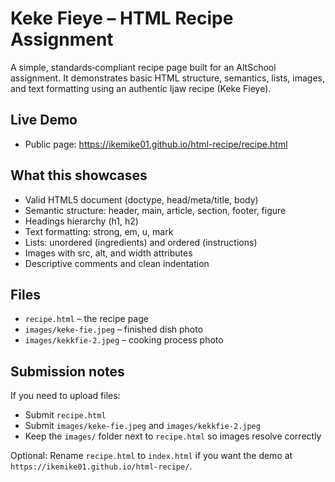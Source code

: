 # Keke Fieye – HTML Recipe Assignment

A simple, standards‑compliant recipe page built for an AltSchool assignment. It demonstrates basic HTML structure, semantics, lists, images, and text formatting using an authentic Ijaw recipe (Keke Fieye).

## Live Demo
- Public page: https://ikemike01.github.io/html-recipe/recipe.html

## What this showcases
- Valid HTML5 document (doctype, head/meta/title, body)
- Semantic structure: header, main, article, section, footer, figure
- Headings hierarchy (h1, h2)
- Text formatting: strong, em, u, mark
- Lists: unordered (ingredients) and ordered (instructions)
- Images with src, alt, and width attributes
- Descriptive comments and clean indentation

## Files
- `recipe.html` – the recipe page
- `images/keke-fie.jpeg` – finished dish photo
- `images/kekkfie-2.jpeg` – cooking process photo

## Submission notes
If you need to upload files:
- Submit `recipe.html`
- Submit `images/keke-fie.jpeg` and `images/kekkfie-2.jpeg`
- Keep the `images/` folder next to `recipe.html` so images resolve correctly

Optional: Rename `recipe.html` to `index.html` if you want the demo at `https://ikemike01.github.io/html-recipe/`.

